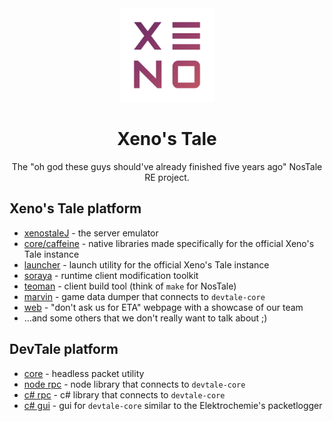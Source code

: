 <div align="center">
<img src="./logo.png" height="150px">

# Xeno's Tale

The "oh god these guys should've already finished five years ago" NosTale RE project.

</div>

## Xeno's Tale platform

- [xenostaleJ](https://github.com/xenostale/xenostaleJ) - the server emulator
- [core/caffeine](https://github.com/xenostale-client-native) - native libraries made specifically for the official Xeno's Tale instance
- [launcher](https://github.com/xenostale-launcher) - launch utility for the official Xeno's Tale instance
- [soraya](https://github.com/xenostale/soraya) - runtime client modification toolkit
- [teoman](https://github.com/xenostale/teoman) - client build tool (think of `make` for NosTale)
- [marvin](https://github.com/xenostale/marvin) - game data dumper that connects to `devtale-core`
- [web](https://github.com/xenostale/xenostale.pl) - "don't ask us for ETA" webpage with a showcase of our team
- ...and some others that we don't really want to talk about ;)

## DevTale platform

- [core](https://github.com/xenostale/devtale-core) - headless packet utility
- [node rpc](https://github.com/xenostale/devtale-rpc) - node library that connects to `devtale-core`
- [c# rpc](https://github.com/xenostale/DevTaleRPC) - c# library that connects to `devtale-core`
- [c# gui](https://github.com/xenostale/DevTaleGUI) - gui for `devtale-core` similar to the Elektrochemie's packetlogger
